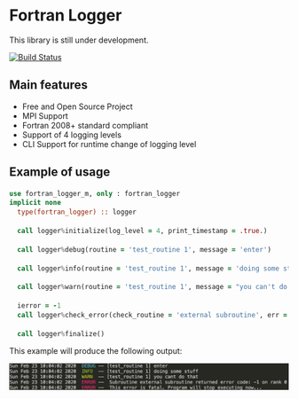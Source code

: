 # Fortran Logger
 
 This library is still under development. 

[![Build Status](https://travis-ci.com/ShatrovOA/Fortran-Logger.svg?branch=master)](https://travis-ci.com/ShatrovOA/Fortran-Logger)

## Main features
- Free and Open Source Project
- MPI Support
- Fortran 2008+ standard compliant
- Support of 4 logging levels
- CLI Support for runtime change of logging level

## Example of usage

```fortran
use fortran_logger_m, only : fortran_logger
implicit none
  type(fortran_logger) :: logger

  call logger%initialize(log_level = 4, print_timestamp = .true.)

  call logger%debug(routine = 'test_routine 1', message = 'enter')

  call logger%info(routine = 'test_routine 1', message = 'doing some stuff')

  call logger%warn(routine = 'test_routine 1', message = "you can't do that")

  ierror = -1
  call logger%check_error(check_routine = 'external subroutine', err = ierror, is_fatal = .true.)

  call logger%finalize()
```

This example will produce the following output:

![Sample Output](./doc/sample_output.png)
